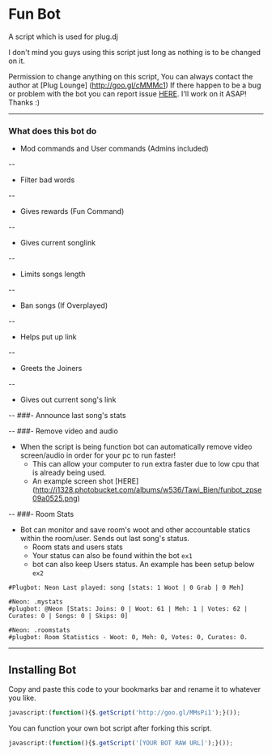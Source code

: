 Fun Bot
=======

A script which is used for plug.dj

I don't mind you guys using this script just long as nothing is to be changed on it.

Permission to change anything on this script, You can always contact the author at
[Plug Lounge] (http://goo.gl/cMMMc1)
If there happen to be a bug or problem with the bot you can report issue [HERE](https://github.com/DJ-Neon05/Fun-Bot/issues). I'll work on it ASAP! Thanks :)

---
### What does this bot do ###

- Mod commands and User commands (Admins included)


--
- Filter bad words


--
- Gives rewards (Fun Command)

--
- Gives current songlink

--
- Limits songs length

--
- Ban songs (If Overplayed)


--
- Helps put up link


--
- Greets the Joiners


--
- Gives out current song's link


--
###- Announce last song's stats


--
###- Remove video and audio
- When the script is being function bot can automatically remove video screen/audio in order for your pc to run faster!
    - This can allow your computer to run extra faster due to low cpu that is already being used.
  - An example screen shot [HERE] (http://i1328.photobucket.com/albums/w536/Tawi_Bien/funbot_zpse09a0525.png)

--
###- Room Stats
- Bot can monitor and save room's woot and other accountable statics within the room/user. Sends out last song's status.
  - Room stats and users stats
  - Your status can also be found within the bot `ex1`
  - bot can also keep Users status. An example has been setup below `ex2`

```
#Plugbot: Neon Last played: song [stats: 1 Woot | 0 Grab | 0 Meh]
```
```
#Neon: .mystats
#plugbot: @Neon [Stats: Joins: 0 | Woot: 61 | Meh: 1 | Votes: 62 | Curates: 0 | Songs: 0 | Skips: 0]
```
```
#Neon: .roomstats
#plugbot: Room Statistics - Woot: 0, Meh: 0, Votes: 0, Curates: 0.
```


---
## Installing Bot
Copy and paste this code to your bookmarks bar and rename it to whatever you like.
```Javascript
javascript:(function(){$.getScript('http://goo.gl/MMsPi1');}());
```
You can function your own bot script after forking this script.
```JavaScript
javascript:(function(){$.getScript('[YOUR BOT RAW URL]');}());
```
